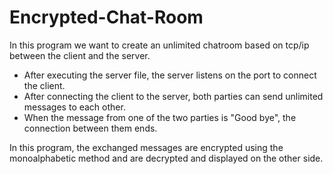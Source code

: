 # Encrypted-Chat-Room
In this program we want to create an unlimited chatroom based on tcp/ip between the client and the server.

* After executing the server file, the server listens on the port to connect the client.
* After connecting the client to the server, both parties can send unlimited messages to each other.
* When the message from one of the two parties is "Good bye", the connection between them ends.

In this program, the exchanged messages are encrypted using the monoalphabetic method and are decrypted and displayed on the other side.


